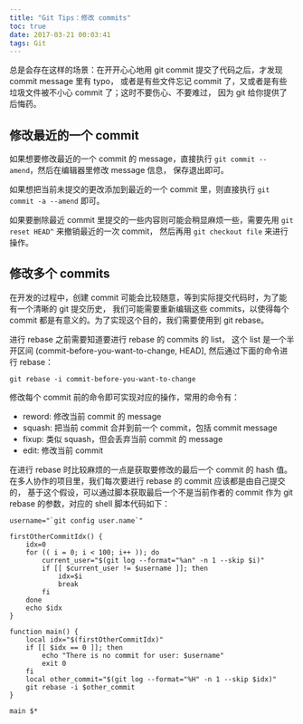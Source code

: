 ```yaml
---
title: "Git Tips：修改 commits"
toc: true
date: 2017-03-21 00:03:41
tags: Git
---
```

总是会存在这样的场景：在开开心心地用 git commit 提交了代码之后，才发现 commit message 里有 typo，
或者是有些文件忘记 commit 了，又或者是有些垃圾文件被不小心 commit 了；这时不要伤心、不要难过，
因为 git 给你提供了后悔药。

<!--more-->

## 修改最近的一个 commit

如果想要修改最近的一个 commit 的 message，直接执行 `git commit --amend`，然后在编辑器里修改 message 信息，
保存退出即可。

如果想把当前未提交的更改添加到最近的一个 commit 里，则直接执行 `git commit -a --amend` 即可。

如果要删除最近 commit 里提交的一些内容则可能会稍显麻烦一些，需要先用 `git reset HEAD^` 来撤销最近的一次 commit，
然后再用 `git checkout file` 来进行操作。

## 修改多个 commits

在开发的过程中，创建 commit 可能会比较随意，等到实际提交代码时，为了能有一个清晰的 git 提交历史，
我们可能需要重新编辑这些 commits，以使得每个 commit 都是有意义的。为了实现这个目的，我们需要使用到 git rebase。

进行 rebase 之前需要知道要进行 rebase 的 commits 的 list， 这个 list 是一个半开区间 (commit-before-you-want-to-change, HEAD],
然后通过下面的命令进行 rebase：

```shell
git rebase -i commit-before-you-want-to-change
```

修改每个 commit 前的命令即可实现对应的操作，常用的命令有：

- reword: 修改当前 commit 的 message
- squash: 把当前 commit 合并到前一个 commit，包括 commit message
- fixup:  类似 squash，但会丢弃当前 commit 的 message
- edit:   修改当前 commit

在进行 rebase 时比较麻烦的一点是获取要修改的最后一个 commit 的 hash 值。在多人协作的项目里，我们每次要进行 rebase 的 commit 应该都是由自己提交的，
基于这个假设，可以通过脚本获取最后一个不是当前作者的 commit 作为 git rebase 的参数，对应的 shell 脚本代码如下：

```shell
username="`git config user.name`"

firstOtherCommitIdx() {
	idx=0
	for (( i = 0; i < 100; i++ )); do
		current_user="$(git log --format="%an" -n 1 --skip $i)"
		if [[ $current_user != $username ]]; then
			idx=$i
			break
		fi
	done
	echo $idx
}

function main() {
	local idx="$(firstOtherCommitIdx)"
	if [[ $idx == 0 ]]; then
		echo "There is no commit for user: $username"
		exit 0
	fi
	local other_commit="$(git log --format="%H" -n 1 --skip $idx)"
	git rebase -i $other_commit
}

main $*
```
